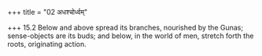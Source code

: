 +++
title = "02 अधश्चोर्ध्वम्"

+++
15.2 Below and above spread its branches, nourished by the Gunas;
sense-objects are its buds; and below, in the world of men, stretch
forth the roots, originating action.
